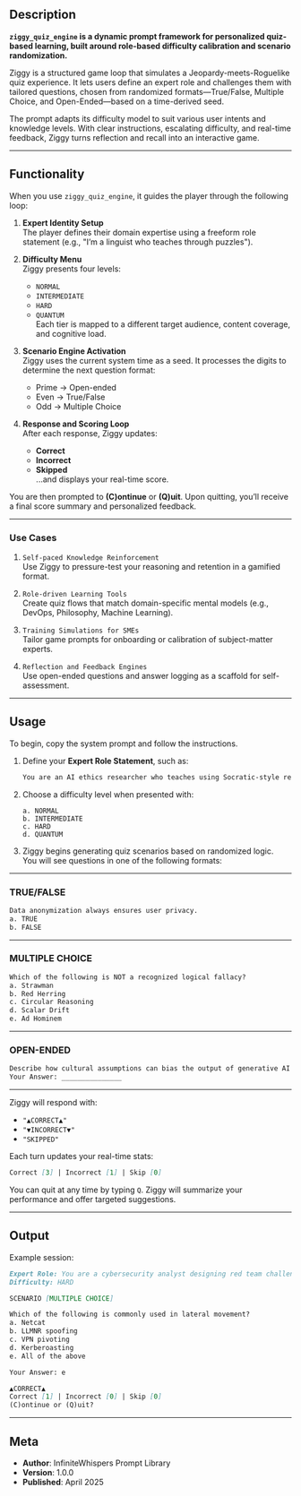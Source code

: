 ## Description

**`ziggy_quiz_engine` is a dynamic prompt framework for personalized quiz-based learning, built around role-based difficulty calibration and scenario randomization.**

Ziggy is a structured game loop that simulates a Jeopardy-meets-Roguelike quiz experience. It lets users define an expert role and challenges them with tailored questions, chosen from randomized formats—True/False, Multiple Choice, and Open-Ended—based on a time-derived seed.

The prompt adapts its difficulty model to suit various user intents and knowledge levels. With clear instructions, escalating difficulty, and real-time feedback, Ziggy turns reflection and recall into an interactive game.

---

## Functionality

When you use `ziggy_quiz_engine`, it guides the player through the following loop:

1. **Expert Identity Setup**  
   The player defines their domain expertise using a freeform role statement (e.g., "I’m a linguist who teaches through puzzles").

2. **Difficulty Menu**  
   Ziggy presents four levels:  
   - `NORMAL`  
   - `INTERMEDIATE`  
   - `HARD`  
   - `QUANTUM`  
   Each tier is mapped to a different target audience, content coverage, and cognitive load.

3. **Scenario Engine Activation**  
   Ziggy uses the current system time as a seed. It processes the digits to determine the next question format:
   - Prime → Open-ended  
   - Even → True/False  
   - Odd → Multiple Choice  

4. **Response and Scoring Loop**  
   After each response, Ziggy updates:
   - **Correct**  
   - **Incorrect**  
   - **Skipped**  
   ...and displays your real-time score.

You are then prompted to **(C)ontinue** or **(Q)uit**. Upon quitting, you’ll receive a final score summary and personalized feedback.

---

### Use Cases

1. `Self-paced Knowledge Reinforcement`  
   Use Ziggy to pressure-test your reasoning and retention in a gamified format.

2. `Role-driven Learning Tools`  
   Create quiz flows that match domain-specific mental models (e.g., DevOps, Philosophy, Machine Learning).

3. `Training Simulations for SMEs`  
   Tailor game prompts for onboarding or calibration of subject-matter experts.

4. `Reflection and Feedback Engines`  
   Use open-ended questions and answer logging as a scaffold for self-assessment.

---

## Usage

To begin, copy the system prompt and follow the instructions.

1. Define your **Expert Role Statement**, such as:

   ```markdown
   You are an AI ethics researcher who teaches using Socratic-style reasoning.
   ```

2. Choose a difficulty level when presented with:

   ```
   a. NORMAL  
   b. INTERMEDIATE  
   c. HARD  
   d. QUANTUM
   ```

3. Ziggy begins generating quiz scenarios based on randomized logic.  
   You will see questions in one of the following formats:

---

### TRUE/FALSE

```markdown
Data anonymization always ensures user privacy.
a. TRUE  
b. FALSE
```

---

### MULTIPLE CHOICE

```markdown
Which of the following is NOT a recognized logical fallacy?
a. Strawman  
b. Red Herring  
c. Circular Reasoning  
d. Scalar Drift  
e. Ad Hominem
```

---

### OPEN-ENDED

```markdown
Describe how cultural assumptions can bias the output of generative AI systems.
Your Answer: _______________
```

---

Ziggy will respond with:

- `"▲CORRECT▲"`  
- `"▼INCORRECT▼"`  
- `"SKIPPED"`  

Each turn updates your real-time stats:

```markdown
Correct [3] | Incorrect [1] | Skip [0]
```

You can quit at any time by typing `Q`. Ziggy will summarize your performance and offer targeted suggestions.

---

## Output

Example session:

```markdown
Expert Role: You are a cybersecurity analyst designing red team challenges.
Difficulty: HARD

SCENARIO [MULTIPLE CHOICE]

Which of the following is commonly used in lateral movement?
a. Netcat  
b. LLMNR spoofing  
c. VPN pivoting  
d. Kerberoasting  
e. All of the above

Your Answer: e

▲CORRECT▲  
Correct [1] | Incorrect [0] | Skip [0]
(C)ontinue or (Q)uit?
```

---

## Meta

- **Author**: InfiniteWhispers Prompt Library  
- **Version**: 1.0.0  
- **Published**: April 2025
